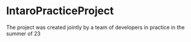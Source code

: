 # IntaroPracticeProject
The project was created jointly by a team of developers in practice in the summer of 23
